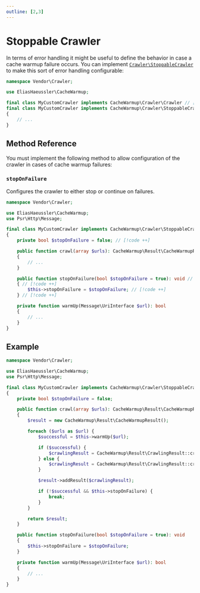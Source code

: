 ```yaml
---
outline: [2,3]
---
```


# Stoppable Crawler <Badge type="tip" text="2.7+" />

In terms of error handling it might be useful to define the
behavior in case a cache warmup failure occurs. You can implement
[`Crawler\StoppableCrawler`](../../src/Crawler/StoppableCrawler.php)
to make this sort of error handling configurable:

```php
namespace Vendor\Crawler;

use EliasHaeussler\CacheWarmup;

final class MyCustomCrawler implements CacheWarmup\Crawler\Crawler // [!code --]
final class MyCustomCrawler implements CacheWarmup\Crawler\StoppableCrawler // [!code ++]
{
    // ...
}
```

## Method Reference

You must implement the following method to allow configuration of
the crawler in cases of cache warmup failures:

### `stopOnFailure`

Configures the crawler to either stop or continue on failures.

```php
namespace Vendor\Crawler;

use EliasHaeussler\CacheWarmup;
use Psr\Http\Message;

final class MyCustomCrawler implements CacheWarmup\Crawler\StoppableCrawler
{
    private bool $stopOnFailure = false; // [!code ++]

    public function crawl(array $urls): CacheWarmup\Result\CacheWarmupResult
    {
        // ...
    }

    public function stopOnFailure(bool $stopOnFailure = true): void // [!code ++]
    { // [!code ++]
        $this->stopOnFailure = $stopOnFailure; // [!code ++]
    } // [!code ++]

    private function warmUp(Message\UriInterface $url): bool
    {
        // ...
    }
}
```

## Example

```php {8,25-27,33-36}
namespace Vendor\Crawler;

use EliasHaeussler\CacheWarmup;
use Psr\Http\Message;

final class MyCustomCrawler implements CacheWarmup\Crawler\StoppableCrawler
{
    private bool $stopOnFailure = false;

    public function crawl(array $urls): CacheWarmup\Result\CacheWarmupResult
    {
        $result = new CacheWarmup\Result\CacheWarmupResult();

        foreach ($urls as $url) {
            $successful = $this->warmUp($url);

            if ($successful) {
                $crawlingResult = CacheWarmup\Result\CrawlingResult::createSuccessful($url);
            } else {
                $crawlingResult = CacheWarmup\Result\CrawlingResult::createFailed($url);
            }

            $result->addResult($crawlingResult);

            if (!$successful && $this->stopOnFailure) {
                break;
            }
        }

        return $result;
    }

    public function stopOnFailure(bool $stopOnFailure = true): void
    {
        $this->stopOnFailure = $stopOnFailure;
    }

    private function warmUp(Message\UriInterface $url): bool
    {
        // ...
    }
}
```
